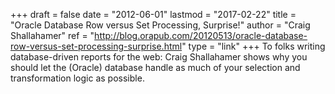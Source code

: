 +++
draft = false
date = "2012-06-01"
lastmod = "2017-02-22"
title = "Oracle Database Row versus Set Processing, Surprise!"
author = "Craig Shallahamer"
ref = "http://blog.orapub.com/20120513/oracle-database-row-versus-set-processing-surprise.html"
type = "link"
+++
To folks writing database-driven reports for the web: Craig Shallahamer shows why you should let the (Oracle) database handle as much of your selection and transformation logic as possible.


